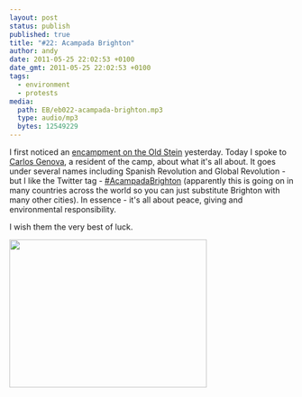 ```yaml
---
layout: post
status: publish
published: true
title: "#22: Acampada Brighton"
author: andy
date: 2011-05-25 22:02:53 +0100
date_gmt: 2011-05-25 22:02:53 +0100
tags:
  - environment
  - protests
media:
  path: EB/eb022-acampada-brighton.mp3
  type: audio/mp3
  bytes: 12549229
---
```

I first noticed an <a href="http://spanishrevolutionbrighton.wordpress.com/" target="_blank">encampment on the Old Stein</a> yesterday. 
Today I spoke to <a href="https://twitter.com/campbrighton" target="_blank">Carlos Genova</a>, a resident of the camp, about what it's all about. It goes under several names including Spanish Revolution and Global Revolution - but I like the Twitter tag - <a href="https://twitter.com/#!/search?q=%23AcampadaBrighton" target="_blank">#AcampadaBrighton</a> (apparently this is going on in many countries across the world so you can just substitute Brighton with many other cities). In essence - it's all about peace, giving and environmental responsibility.

I wish them the very best of luck.

<img class="alignleft" src="{{ site.media_host }}/EB/acampada-brighton.jpg" alt="" width="350" height="263" />
